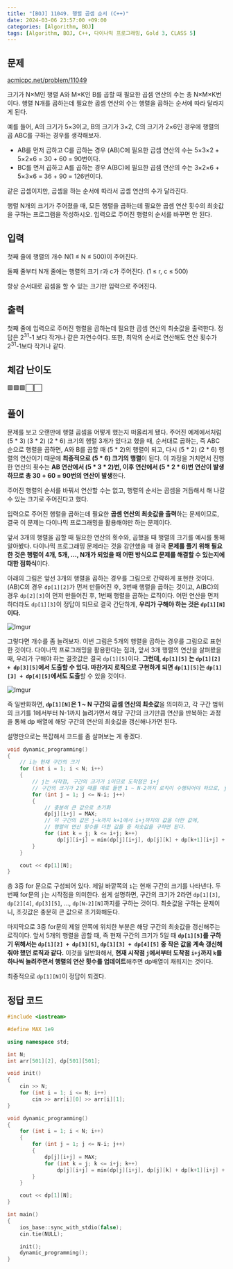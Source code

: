 ```yaml
---
title: "[BOJ] 11049. 행렬 곱셈 순서 (C++)"
date: 2024-03-06 23:57:00 +09:00
categories: [Algorithm, BOJ]
tags: [Algorithm, BOJ, C++, 다이나믹 프로그래밍, Gold 3, CLASS 5]
---
```

## **문제**
[acmicpc.net/problem/11049](https://www.acmicpc.net/problem/11049)

크기가 N×M인 행렬 A와 M×K인 B를 곱할 때 필요한 곱셈 연산의 수는 총 N×M×K번이다. 행렬 N개를 곱하는데 필요한 곱셈 연산의 수는 행렬을 곱하는 순서에 따라 달라지게 된다.

예를 들어, A의 크기가 5×3이고, B의 크기가 3×2, C의 크기가 2×6인 경우에 행렬의 곱 ABC를 구하는 경우를 생각해보자.

- AB를 먼저 곱하고 C를 곱하는 경우 (AB)C에 필요한 곱셈 연산의 수는 5×3×2 + 5×2×6 = 30 + 60 = 90번이다.
- BC를 먼저 곱하고 A를 곱하는 경우 A(BC)에 필요한 곱셈 연산의 수는 3×2×6 + 5×3×6 = 36 + 90 = 126번이다.

같은 곱셈이지만, 곱셈을 하는 순서에 따라서 곱셈 연산의 수가 달라진다.

행렬 N개의 크기가 주어졌을 때, 모든 행렬을 곱하는데 필요한 곱셈 연산 횟수의 최솟값을 구하는 프로그램을 작성하시오. 입력으로 주어진 행렬의 순서를 바꾸면 안 된다.
<br>

## **입력**
첫째 줄에 행렬의 개수 N(1 ≤ N ≤ 500)이 주어진다.

둘째 줄부터 N개 줄에는 행렬의 크기 r과 c가 주어진다. (1 ≤ r, c ≤ 500)

항상 순서대로 곱셈을 할 수 있는 크기만 입력으로 주어진다.
<br>

## **출력**
첫째 줄에 입력으로 주어진 행렬을 곱하는데 필요한 곱셈 연산의 최솟값을 출력한다. 정답은 2<sup>31</sup>-1 보다 작거나 같은 자연수이다. 또한, 최악의 순서로 연산해도 연산 횟수가 2<sup>31</sup>-1보다 작거나 같다.
<br>

## **체감 난이도**
🟩🟩🟩⬜⬜
<br>

## **풀이**
문제를 보고 오랜만에 행렬 곱셈을 어떻게 했는지 떠올리게 됐다. 주어진 예제에서처럼 (5 * 3) (3 * 2) (2 * 6) 크기의 행렬 3개가 있다고 했을 때, 순서대로 곱하는, 즉 ABC 순으로 행렬을 곱하면, A와 B를 곱할 때 (5 * 2)의 행렬이 되고, 다시 (5 * 2) (2 * 6) 행렬의 연산이기 때문에 **최종적으로 (5 * 6) 크기의 행렬**이 된다. 이 과정을 거치면서 진행한 연산의 횟수는 **AB 연산에서 (5 * 3 * 2)번, 이후 연산에서 (5 * 2 * 6)번 연산이 발생하므로 총 30 + 60 = 90번의 연산이 발생**한다.

주어진 행렬의 순서를 바꿔서 연산할 수는 없고, 행렬의 순서는 곱셈을 거듭해서 해 나갈 수 있는 크기로 주어진다고 했다.

입력으로 주어진 행렬을 곱하는데 필요한 **곱셈 연산의 최솟값을 출력**하는 문제이므로, 결국 이 문제는 다이나믹 프로그래밍을 활용해야만 하는 문제이다.

앞서 3개의 행렬을 곱할 때 필요한 연산의 횟수와, 곱했을 때 행렬의 크기를 예시를 통해 알아봤다. 다이나믹 프로그래밍 문제라는 것을 감안했을 때 결국 **문제를 풀기 위해 필요한 것은 행렬이 4개, 5개, ..., N개가 되었을 때 어떤 방식으로 문제를 해결할 수 있는지에 대한 점화식**이다.

아래의 그림은 앞선 3개의 행렬을 곱하는 경우를 그림으로 간략하게 표현한 것이다. (AB)C의 경우 `dp[1][2]`가 먼저 만들어진 후, 3번째 행렬을 곱하는 것이고, A(BC)의 경우 `dp[2][3]`이 먼저 만들어진 후, 1번째 행렬을 곱하는 로직이다. 어떤 연산을 먼저 하더라도 `dp[1][3]`이 정답이 되므로 결국 간단하게, **우리가 구해야 하는 것은 `dp[1][N]`이다.**

![Imgur](https://i.imgur.com/CAymI5T.jpg)

그렇다면 개수를 좀 늘려보자. 이번 그림은 5개의 행렬을 곱하는 경우를 그림으로 표현한 것이다. 다이나믹 프로그래밍을 활용한다는 점과, 앞서 3개 행렬의 연산을 살펴봤을 때, 우리가 구해야 하는 결괏값은 결국 `dp[1][5]`이다. **그런데, `dp[1][5]` 는 `dp[1][2] + dp[3][5]`에서 도출할 수 있다. 마찬가지 로직으로 구현하게 되면 `dp[1][5]`는 `dp[1][3] + dp[4][5]`에서도 도출**할 수 있을 것이다.

![Imgur](https://i.imgur.com/HsZ1Hny.jpg)

즉 일반화하면, **`dp[1][N]`은 1 ~ N 구간의 곱셈 연산의 최솟값**을 의미하고, 각 구간 범위의 크기를 1에서부터 N-1까지 늘려가면서 해당 구간의 크기만큼 연산을 반복하는 과정을 통해 dp 배열에 해당 구간의 연산의 최솟값을 갱신해나가면 된다.

설명만으로는 복잡해서 코드를 좀 살펴보는 게 좋겠다.

```c++
void dynamic_programming()
{
    // i는 현재 구간의 크기
    for (int i = 1; i < N; i++)
    {
        // j는 시작점, 구간의 크기가 i이므로 도착점은 i+j
        // 구간의 크기가 2일 때를 예로 들면 1 ~ N-2까지 로직이 수행되어야 하므로, j가 N-i까지 반복되면 된다.
        for (int j = 1; j <= N-i; j++)
        {
            // 충분히 큰 값으로 초기화
            dp[j][i+j] = MAX;
            // 이 구간의 값은 j~k까지 k+1에서 i+j까지의 값을 더한 값에,
            // 행렬의 연산 횟수를 더한 값들 중 최솟값을 구하면 된다.
            for (int k = j; k <= i+j; k++)
                dp[j][i+j] = min(dp[j][i+j], dp[j][k] + dp[k+1][i+j] + arr[j][0] * arr[k][1] * arr[i+j][1]);
        }
    }

    cout << dp[1][N];
}
```

총 3중 for 문으로 구성되어 있다. 제일 바깥쪽의 `i`는 현재 구간의 크기를 나타낸다. 두 번째 for문의 `j`는 시작점을 의미한다. 쉽게 설명하면, 구간의 크기가 2라면 `dp[1][3]`, `dp[2][4]`, `dp[3][5]`, ..., `dp[N-2][N]`까지를 구하는 것이다. 최솟값을 구하는 문제이니, 초깃값은 충분히 큰 값으로 초기화해둔다.

마지막으로 3중 for문의 제일 안쪽에 위치한 부분은 해당 구간의 최솟값을 갱신해주는 로직이다. 앞서 5개의 행렬을 곱할 때, 즉 현재 구간의 크기가 5일 때 **`dp[1][5]`를 구하기 위해서는 `dp[1][2] + dp[3][5]`, `dp[1][3] + dp[4][5]` 중 작은 값을 계속 갱신해줘야 했던 로직과 같다.** 이것을 일반화해서, **현재 시작점 `j`에서부터 도착점 `i+j`까지 `k`를 하나씩 늘려주면서 행렬의 연산 횟수를 업데이트**해주면 dp배열이 채워지는 것이다.

최종적으로 `dp[1][N]`이 정답이 되겠다.
<br>

## **정답 코드**
```c++
#include <iostream>

#define MAX 1e9

using namespace std;

int N;
int arr[501][2], dp[501][501];

void init()
{
    cin >> N;
    for (int i = 1; i <= N; i++)
        cin >> arr[i][0] >> arr[i][1];
}

void dynamic_programming()
{
    for (int i = 1; i < N; i++)
    {
        for (int j = 1; j <= N-i; j++)
        {
            dp[j][i+j] = MAX;
            for (int k = j; k <= i+j; k++)
                dp[j][i+j] = min(dp[j][i+j], dp[j][k] + dp[k+1][i+j] + arr[j][0] * arr[k][1] * arr[i+j][1]);
        }
    }

    cout << dp[1][N];
}

int main()
{
    ios_base::sync_with_stdio(false);
    cin.tie(NULL);

    init();
    dynamic_programming();
}
```
